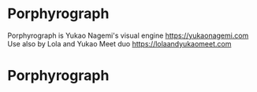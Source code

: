 # Porphyrograph
Porphyrograph is Yukao Nagemi's visual engine https://yukaonagemi.com
Use also by Lola and Yukao Meet duo https://lolaandyukaomeet.com
# Porphyrograph
